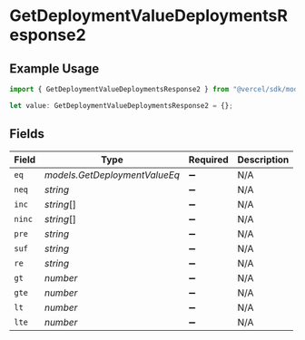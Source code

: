 # GetDeploymentValueDeploymentsResponse2

## Example Usage

```typescript
import { GetDeploymentValueDeploymentsResponse2 } from "@vercel/sdk/models/getdeploymentop.js";

let value: GetDeploymentValueDeploymentsResponse2 = {};
```

## Fields

| Field                         | Type                          | Required                      | Description                   |
| ----------------------------- | ----------------------------- | ----------------------------- | ----------------------------- |
| `eq`                          | *models.GetDeploymentValueEq* | :heavy_minus_sign:            | N/A                           |
| `neq`                         | *string*                      | :heavy_minus_sign:            | N/A                           |
| `inc`                         | *string*[]                    | :heavy_minus_sign:            | N/A                           |
| `ninc`                        | *string*[]                    | :heavy_minus_sign:            | N/A                           |
| `pre`                         | *string*                      | :heavy_minus_sign:            | N/A                           |
| `suf`                         | *string*                      | :heavy_minus_sign:            | N/A                           |
| `re`                          | *string*                      | :heavy_minus_sign:            | N/A                           |
| `gt`                          | *number*                      | :heavy_minus_sign:            | N/A                           |
| `gte`                         | *number*                      | :heavy_minus_sign:            | N/A                           |
| `lt`                          | *number*                      | :heavy_minus_sign:            | N/A                           |
| `lte`                         | *number*                      | :heavy_minus_sign:            | N/A                           |
